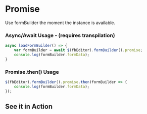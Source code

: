 # Promise
Use formBuilder the moment the instance is available.

### Async/Await Usage - (requires transpilation)
```javascript
async loadFormBuilder() => {
    var formBuilder = await $(fbEditor).formBuilder().promise;
    console.log(formBuilder.formData);
}
```

### Promise.then() Usage
```javascript
$(fbEditor).formBuilder().promise.then(formBuilder => {
    console.log(formBuilder.formData);
});
```
## See it in Action
<p data-height="525" data-theme-id="22927" data-embed-version="2" data-slug-hash="ybgqLK" data-default-tab="js" data-user="kevinchappell" class="codepen"></p>
